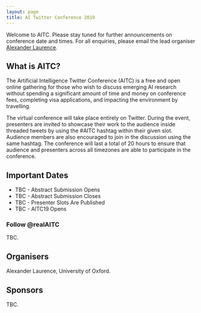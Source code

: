 ```yaml
---
layout: page
title: AI Twitter Conference 2019
---
```

Welcome to AITC. Please stay tuned for further announcements on conference date and times. For all enquiries, please email the lead organiser [Alexander Laurence](mailto:alexander.adamlaurence@gmail.com).

## What is AITC?

The Artificial Intelligence Twitter Conference (AITC) is a free and open online gathering for those who wish to discuss emerging AI research without spending a significant amount of time and money on conference fees, completing visa applications, and impacting the environment by travelling.

The virtual conference will take place entirely on Twitter. During the event, presenters are invited to showcase their work to the audience inside threaded tweets by using the #AITC hashtag within their given slot. Audience members are also encouraged to join in the discussion using the same hashtag. The conference will last a total of 20 hours to ensure that audience and presenters across all timezones are able to participate in the conference.

## Important Dates

* TBC - Abstract Submission Opens
* TBC - Abstract Submission Closes
* TBC - Presenter Slots Are Published
* TBC - AITC19 Opens

### Follow @realAITC

TBC.

## Organisers

Alexander Laurence, University of Oxford.

## Sponsors

TBC.
